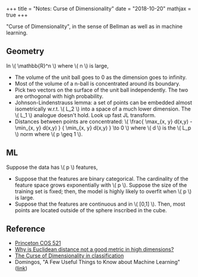 +++
title = "Notes: Curse of Dimensionality"
date = "2018-10-20"
mathjax = true
+++

"Curse of Dimensionality", in the sense of Bellman as well as in machine learning.

## Geometry
In \\( \mathbb{R}^n \\) where \\( n \\) is large,

- The volume of the unit ball goes to 0 as the dimension goes to infinity.
- Most of the volume of a n-ball is concentrated around its boundary.
- Pick two vectors on the surface of the unit ball independently.
The two are orthogonal with high probability.
- Johnson-Lindenstrauss lemma: a set of points can be embedded almost isometrically w.r.t. \\( L_2 \\) into a space of a much lower dimension.
The \\( L_1 \\) analogue doesn't hold.
Look up fast JL transform.
- Distances between points are concentrated: \\( \frac{ \max\_{x, y} d(x,y) - \min\_{x, y} d(x,y) } { \min\_{x, y} d(x,y) } \to 0 \\) where \\( d \\) is the \\( L_p \\) norm where \\( p \geq 1 \\).


## ML
Suppose the data has \\( p \\) features,

- Suppose that the features are binary categorical.
The cardinality of the feature space grows exponentially with \\( p \\).
Suppose the size of the training set is fixed; then, the model is highly likely to overfit when \\( p \\) is large.
- Suppose that the features are continuous and in \\( [0,1] \\).
Then, most points are located outside of the sphere inscribed in the cube.


## Reference

- [Princeton COS 521](https://www.cs.princeton.edu/courses/archive/fall13/cos521/lecnotes/lec11.pdf)
- [Why is Euclidean distance not a good metric in high dimensions?](https://stats.stackexchange.com/questions/99171)
- [The Curse of Dimensionality in classification](http://www.visiondummy.com/2014/04/curse-dimensionality-affect-classification/)
- Domingos, "A Few Useful Things to Know about Machine Learning" ([link](https://homes.cs.washington.edu/~pedrod/papers/cacm12.pdf))

